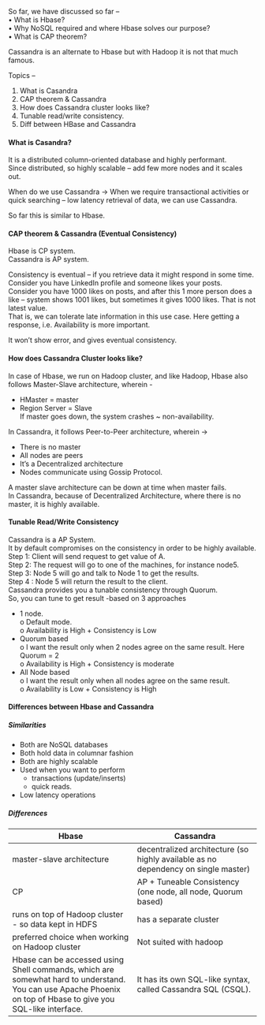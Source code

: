 So far, we have discussed so far – <br>
•	What is Hbase? <br>
•	Why NoSQL required and where Hbase solves our purpose? <br>
•	What is CAP theorem? <br>

Cassandra is an alternate to Hbase but with Hadoop it is not that much famous. <br>

Topics –
1.	What is Casandra
2.	CAP theorem & Cassandra
3.	How does Cassandra cluster looks like?
4.	Tunable read/write consistency.
5.	Diff between HBase and Cassandra


#### What is Casandra?
It is a distributed column-oriented database and highly performant. <br>
Since distributed, so highly scalable – add few more nodes and it scales out. <br>

When do we use Cassandra -> When we require transactional activities or quick searching – low latency retrieval of data, we can use Cassandra. <br>

So far this is similar to Hbase. <br>

#### CAP theorem & Cassandra (Eventual Consistency)
Hbase is CP system. <br>
Cassandra is AP system. <br>

Consistency is eventual – if you retrieve data it might respond in some time. <br>
Consider you have LinkedIn profile and someone likes your posts. <br>
Consider you have 1000 likes on posts, and after this 1 more person does a like – system shows 1001 likes, but sometimes it gives 1000 likes. That is not latest value. <br>
That is, we can tolerate late information in this use case. Here getting a response, i.e. Availability is more important. <br>

It won’t show error, and gives eventual consistency. <br>


#### How does Cassandra Cluster looks like?
In case of Hbase, we run on Hadoop cluster, and like Hadoop, Hbase also follows Master-Slave architecture, wherein - <br>
-	HMaster = master <br>
-	Region Server = Slave <br>
If master goes down, the system crashes ~ non-availability. <br>

In Cassandra, it follows Peer-to-Peer architecture, wherein -> <br>
-	There is no master <br>
-	All nodes are peers <br>
-	It’s a Decentralized architecture <br>
-	Nodes communicate using Gossip Protocol. <br>

A master slave architecture can be down at time when master fails. <br>
In Cassandra, because of Decentralized Architecture, where there is no master, it is highly available. <br>


#### Tunable Read/Write Consistency
Cassandra is a AP System. <br>
It by default compromises on the consistency in order to be highly available. <br>
Step 1: Client will send request to get value of A. <br>
Step 2: The request will go to one of the machines, for instance node5. <br>
Step 3: Node 5 will go and talk to Node 1 to get the results. <br>
Step 4 : Node 5 will return the result to the client. <br>
Cassandra provides you a tunable consistency through Quorum. <br>
So, you can tune to get result -based on 3 approaches  <br>
-	1 node. <br>
o	Default mode. <br>
o	Availability is High + Consistency is Low <br>
-	Quorum based <br>
o	I want the result only when 2 nodes agree on the same result. Here Quorum = 2 <br>
o	Availability is High + Consistency is moderate <br>
-	All Node based  <br>
o	I want the result only when all nodes agree on the same result. <br>
o	Availability is Low + Consistency is High  <br>


#### Differences between Hbase and Cassandra

##### Similarities
- Both are NoSQL databases <br>
- Both hold data in columnar fashion <br>
- Both are highly scalable <br>
- Used when you want to perform <br> 
  - transactions (update/inserts) <br>
  - quick reads. <br>
- Low latency operations <br>

##### Differences

|Hbase	| Cassandra                                                                         |
|--------------------|-----------------------------------------------------------------------------------|
|master-slave architecture	| decentralized architecture (so highly available as no dependency on single master) |
|CP| 	AP + Tuneable Consistency (one node, all node, Quorum based)                     |
|runs on top of Hadoop cluster - so data kept in HDFS	| has a separate cluster                                                            |
|preferred choice when working on Hadoop cluster| Not suited with hadoop                                                            |	 
|Hbase can be accessed using Shell commands, which are somewhat hard to understand. <br>You can use Apache Phoenix on top of Hbase to give you SQL-like interface.|	It has its own SQL-like syntax, called Cassandra SQL (CSQL).|
